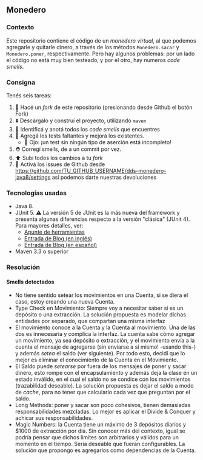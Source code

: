 ## Monedero

### Contexto

Este repositorio contiene el código de un _monedero virtual_, al que podemos agregarle y quitarle dinero, a través 
de los métodos `Monedero.sacar` y `Monedero.poner`, respectivamente. 
Pero hay algunos problemas: por un lado el código no está muy bien testeado, y por el otro, hay numeros _code smells_. 

### Consigna

Tenés seis tareas: 

 1. :fork_and_knife: Hacé un _fork_ de este repositorio (presionando desde Github el botón Fork)
 2. :arrow_down: Descargalo y construí el proyecto, utilizando `maven`
 2. :nose: Identificá y anotá todos los _code smells_ que encuentres 
 3. :test_tube: Agregá los tests faltantes y mejorá los existentes. 
     * :eyes: Ojo: ¡un test sin ningún tipo de aserción está incompleto!
 4. :rescue_worker_helmet: Corregí smells, de a un commit por vez. 
 5. :arrow_up: Subí todos los cambios a tu _fork_
 6. :bug: Activá los issues de Github desde https://github.com/TU_GITHUB_USERNAME/dds-monedero-java8/settings así podemos darte nuestras devoluciones

### Tecnologías usadas

* Java 8.
* JUnit 5. :warning: La versión 5 de JUnit es la más nueva del framework y presenta algunas diferencias respecto a la versión "clásica" (JUnit 4). Para mayores detalles, ver:
    *  [Apunte de herramientas](https://docs.google.com/document/d/1VYBey56M0UU6C0689hAClAvF9ILE6E7nKIuOqrRJnWQ/edit#heading=h.dnwhvummp994)
    *  [Entrada de Blog (en inglés)](https://www.baeldung.com/junit-5-migration)
    *  [Entrada de Blog (en español)](https://www.paradigmadigital.com/dev/nos-espera-junit-5/)
* Maven 3.3 o superior
 
### Resolución

#### Smells detectados
* No tiene sentido setear los movimientos en una Cuenta, si se diera el caso, estoy creando una nueva Cuenta.
* Type Check en Movimiento: Siempre voy a necesitar saber si es un depósito o una extracción. La solución propuesta es modelar dichas entidades por separado, que compartan una misma interfaz
* El movimiento conoce a la Cuenta y la Cuenta al movimiento. Una de las dos es innecesaria y complica la interfaz. La cuenta sabe cómo agregar un movimiento, ya sea depósito o extracción, y el movimiento envía a la cuenta el mensaje de agregarse (sin enviarse a sí mismo! -usando this-) y además _setea_ el saldo (ver siguiente). Por todo esto, decidí que lo mejor es eliminar el conocimiento de la Cuenta en el Movimiento.
* El Saldo puede *setearse* por fuera de los mensajes de poner y sacar dinero, esto rompe con el encapsulamiento y además deja la clase en un estado inválido, en el cual el saldo no se condice con los movimientos (trazabilidad deseable). La solución propuesta es dejar el saldo a modo de _cache_, para no tener que calcularlo cada vez que preguntan por el saldo.
* Long Methods: poner y sacar son poco cohesivos, tienen demasiadas responsabilidades mezcladas. Lo mejor es aplicar el Divide & Conquer y achicar sus responsabilidades.
* Magic Numbers: la Cuenta tiene un máximo de 3 depósitos diarios y $1000 de extracción por dia. Sin conocer más del contexto, igual se podría pensar que dichos limites son arbitrarios y válidos para un momento en el tiempo. Sería deseable que fueran configurables. La solución que propongo es agregarlos como dependencias de la Cuenta.
